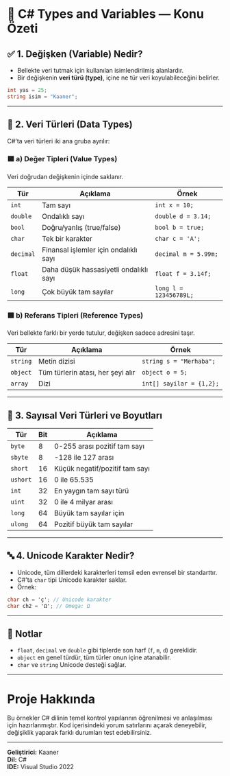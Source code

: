 # 🧠 C# Types and Variables — Konu Özeti

## ✅ 1. Değişken (Variable) Nedir?

- Bellekte veri tutmak için kullanılan isimlendirilmiş alanlardır.
- Bir değişkenin **veri türü (type)**, içine ne tür veri koyulabileceğini belirler.

```csharp
int yas = 25;
string isim = "Kaaner";
```

---

## 🧮 2. Veri Türleri (Data Types)

C#’ta veri türleri iki ana gruba ayrılır:

### 🟩 a) Değer Tipleri (Value Types)
Veri doğrudan değişkenin içinde saklanır.

| Tür       | Açıklama                                 | Örnek          |
|-----------|-------------------------------------------|----------------|
| `int`     | Tam sayı                                  | `int x = 10;`  |
| `double`  | Ondalıklı sayı                            | `double d = 3.14;` |
| `bool`    | Doğru/yanlış (true/false)                 | `bool b = true;` |
| `char`    | Tek bir karakter                          | `char c = 'A';` |
| `decimal` | Finansal işlemler için ondalıklı sayı     | `decimal m = 5.99m;` |
| `float`   | Daha düşük hassasiyetli ondalıklı sayı    | `float f = 3.14f;` |
| `long`    | Çok büyük tam sayılar                     | `long l = 123456789L;` |

### 🟦 b) Referans Tipleri (Reference Types)
Veri bellekte farklı bir yerde tutulur, değişken sadece adresini taşır.

| Tür       | Açıklama                          | Örnek                |
|-----------|----------------------------------|----------------------|
| `string`  | Metin dizisi                     | `string s = "Merhaba";` |
| `object`  | Tüm türlerin atası, her şeyi alır| `object o = 5;`      |
| `array`   | Dizi                             | `int[] sayilar = {1,2};` |

---

## 🔢 3. Sayısal Veri Türleri ve Boyutları

| Tür     | Bit | Açıklama                        |
|---------|-----|----------------------------------|
| `byte`  | 8   | 0-255 arası pozitif tam sayı     |
| `sbyte` | 8   | -128 ile 127 arası               |
| `short` | 16  | Küçük negatif/pozitif tam sayı   |
| `ushort`| 16  | 0 ile 65.535                     |
| `int`   | 32  | En yaygın tam sayı türü          |
| `uint`  | 32  | 0 ile 4 milyar arası             |
| `long`  | 64  | Büyük tam sayılar için           |
| `ulong` | 64  | Pozitif büyük tam sayılar        |

---

## 🔤 4. Unicode Karakter Nedir?

- Unicode, tüm dillerdeki karakterleri temsil eden evrensel bir standarttır.
- C#’ta `char` tipi Unicode karakter saklar.
- Örnek:

```csharp
char ch = 'ç'; // Unicode karakter
char ch2 = 'Ω'; // Omega: Ω
```

---

## 📌 Notlar

- `float`, `decimal` ve `double` gibi tiplerde son harf (`f`, `m`, `d`) gereklidir.
- `object` en genel türdür, tüm türler onun içine atanabilir.
- `char` ve `string` Unicode desteği sağlar.

---

# Proje Hakkında

Bu örnekler C# dilinin temel kontrol yapılarının öğrenilmesi ve anlaşılması için hazırlanmıştır. Kod içerisindeki yorum satırlarını açarak deneyebilir, değişiklik yaparak farklı durumları test edebilirsiniz.

---

**Geliştirici:** Kaaner  
**Dil:** C#  
**IDE:** Visual Studio 2022  

